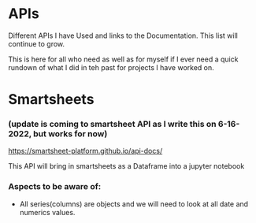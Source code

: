 # APIs
Different APIs I have Used and links to the Documentation. This list will continue to grow.

This is here for all who need as well as for myself if I ever need a quick rundown of what I did in teh past for projects I have worked on.


# Smartsheets
### (update is coming to smartsheet API as I write this on 6-16-2022, but works for now)
https://smartsheet-platform.github.io/api-docs/

This API will bring in smartsheets as a Dataframe into a jupyter notebook
### Aspects to be aware of:
* All series(columns) are objects and we will need to look at all date and numerics values.
